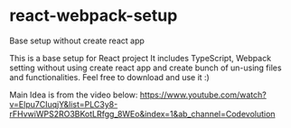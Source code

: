 # react-webpack-setup
Base setup without create react app

This is a base setup for React project
It includes TypeScript, Webpack setting without using create react app and create bunch of un-using files and functionalities.
Feel free to download and use it :)

Main Idea is from the video below:
https://www.youtube.com/watch?v=Elpu7CIuqjY&list=PLC3y8-rFHvwiWPS2RO3BKotLRfgg_8WEo&index=1&ab_channel=Codevolution
